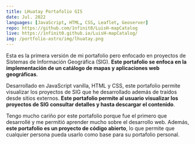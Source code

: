```yaml
---
title: LHuatay Portafolio GIS
date: Jul. 2022
languages: [JavaScript, HTML, CSS, Leaflet, Geoserver]
repo: https://github.com/1nfinit0/LuisH-mapCatalog
live: https://1nfinit0.github.io/LuisH-mapCatalog/
img: /portfolio-astro/img/lhuatay.png
---
```


Esta es la primera versión de mi portafolio pero enfocado en proyectos de Sistemas de Información Geográfica (SIG). **Este portafolio se enfoca en la implementación de un catálogo de mapas y aplicaciones web geográficas**.

Desarrollado en JavaScript vanilla, HTML y CSS, este portafolio permite visualizar los proyectos de SIG que he desarrollado además de traídos desde sitios externos. **Este portafolio permite al usuario visualizar los proyectos de SIG consultar detalles y hasta descargar el contenido**.

Tengo mucho cariño por este portafolio porque fue el primero que desarrollé y me permitió aprender mucho sobre el desarrollo web. Además, **este portafolio es un proyecto de código abierto**, lo que permite que cualquier persona pueda usarlo como base para su portafolio personal.
